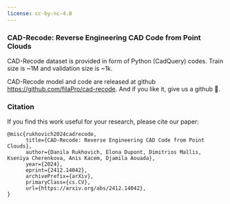 ```yaml
---
license: cc-by-nc-4.0
---
```


### CAD-Recode: Reverse Engineering CAD Code from Point Clouds

CAD-Recode dataset is provided in form of Python (CadQuery) codes.
Train size is ~1M and validation size is ~1k.


CAD-Recode model and code are released at github https://github.com/filaPro/cad-recode.
And if you like it, give us a github 🌟.


### Citation

If you find this work useful for your research, please cite our paper:

```
@misc{rukhovich2024cadrecode,
      title={CAD-Recode: Reverse Engineering CAD Code from Point Clouds}, 
      author={Danila Rukhovich, Elona Dupont, Dimitrios Mallis, Kseniya Cherenkova, Anis Kacem, Djamila Aouada},
      year={2024},
      eprint={2412.14042},
      archivePrefix={arXiv},
      primaryClass={cs.CV},
      url={https://arxiv.org/abs/2412.14042}, 
}
```